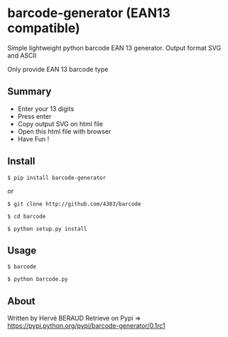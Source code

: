 # barcode-generator (EAN13 compatible)
Simple lightweight python barcode EAN 13 generator. Output format SVG and ASCII

Only provide EAN 13 barcode type

Summary
-------
* Enter your 13 digits
* Press enter
* Copy output SVG on html file
* Open this html file with browser
* Have Fun !

Install
-------
`$ pip install barcode-generator`

or

`$ git clone http://github.com/4383/barcode`

`$ cd barcode`

`$ python setup.py install`


Usage
------
`$ barcode`

`$ python barcode.py`

About
-----
Written by Hervé BERAUD
Retrieve on Pypi => https://pypi.python.org/pypi/barcode-generator/0.1rc1
